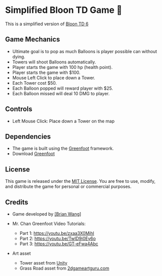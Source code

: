 # Simplified Bloon TD Game 🎈

This is a simplified version of [Bloon TD 6](https://ninjakiwi.com/Games/Mobile/Bloons-TD-6.html)

## Game Mechanics

- Ultimate goal is to pop as much Balloons is player possible can without dying.
- Towers will shoot Balloons automatically.
- Player starts the game with 100 hp (health point).
- Player starts the game with $100.
- Mouse Left Click to place down a Tower.
- Each Tower cost $50.
- Each Balloon popped will reward player with $25.
- Each Balloon missed will deal 10 DMG to player.


## Controls

- Left Mouse Click: Place down a Tower on the map

## Dependencies

- The game is built using the [Greenfoot](https://www.greenfoot.org/door) framework.
- Download [Greenfoot](https://www.greenfoot.org/download)

## License

This game is released under the [MIT License](https://github.com/yrdsb-peths/final-greenfoot-project-Peaperfish/blob/main/MIT%20License.md). You are free to use, modify, and distribute the game for personal or commercial purposes.

## Credits

- Game developed by [[Brian Wang]](https://github.com/Peaperfish)
- Mr. Chan Greenfoot Video Tutorials: 
  - Part 1: https://youtu.be/zxaa3X0MihI
  - Part 2: https://youtu.be/TwID9i0Ey6o
  - Part 3: https://youtu.be/GT-eFwa4Abc
 
- Art asset
  - Tower  asset from [Unity](https://assetstore.unity.com/packages/2d/environments/isometric-tower-defense-pack-183472)
  - Grass Road asset from [2dgameartguru.com](https://2dgameartguru.com/creating-seamless-2d-grass-tiles-in-vectors-using-inkscape/)



